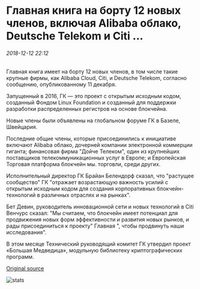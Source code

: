 # Главная книга на борту 12 новых членов, включая Alibaba облако, Deutsche Telekom и Citi ...

###### 2018-12-12 22:12

Главная книга имеет на борту 12 новых членов, в том числе такие крупные фирмы, как Alibaba Cloud, Citi, и Deutsche Telekom, согласно сообщению, опубликованному 11 декабря.

Запущенный в 2016, ГК — это проект с открытым исходным кодом, созданный Фондом Linux Foundation и созданный для поддержки разработки распределенных регистров на основе блокчейна.

Новые члены были объявлены на глобальном форуме ГК в Базеле, Швейцария.

Последние общие члены, которые присоединились к инициативе включают Alibaba облако, дочерней компании электронной коммерции гиганта; финансовая фирма "Дойче Телеком", один из крупнейших поставщиков телекоммуникационных услуг в Европе; и Европейская Торговая платформа блокчейн мы. торговли, среди других.

Исполнительный директор ГК Брайан Белендорф сказал, что "растущее сообщество" ГК "отражает возрастающую важность усилий с открытым исходным кодом для создания корпоративных блокчейн-технологий в различных отраслях и на рынках".

Бет Девин, руководитель инновационной сети и новых технологий в Citi Венчурс сказал: "Мы считаем, что блокчейн имеет потенциал для продвижения новых форм эффективности и развития новых рынков, и рады присоединиться к проекту" Главная ", чтобы продвинуть наши исследования".

В этом месяце Технический руководящий комитет ГК утвердил проект «Большая Медведица», модульную библиотеку криптографических программ.

[Original source](https://cointelegraph.com/news/hyperledger-onboards-12-new-members-including-alibaba-cloud-deutsche-telekom-and-citi)

![stats](https://c.statcounter.com/11760860/0/a89fa40b/1/ "stats")